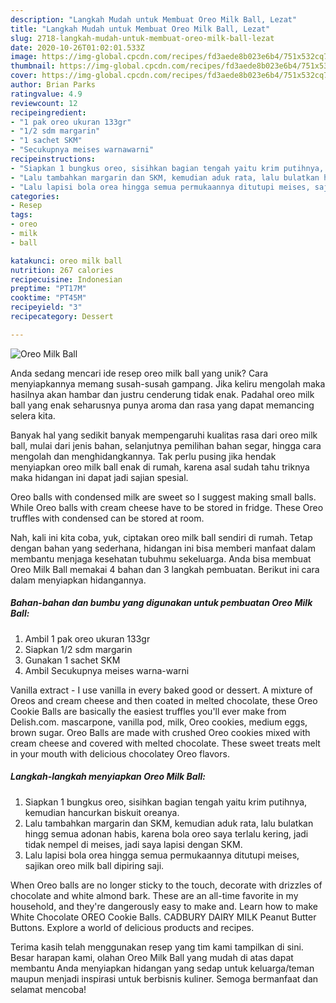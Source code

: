 ```yaml
---
description: "Langkah Mudah untuk Membuat Oreo Milk Ball, Lezat"
title: "Langkah Mudah untuk Membuat Oreo Milk Ball, Lezat"
slug: 2718-langkah-mudah-untuk-membuat-oreo-milk-ball-lezat
date: 2020-10-26T01:02:01.533Z
image: https://img-global.cpcdn.com/recipes/fd3aede8b023e6b4/751x532cq70/oreo-milk-ball-foto-resep-utama.jpg
thumbnail: https://img-global.cpcdn.com/recipes/fd3aede8b023e6b4/751x532cq70/oreo-milk-ball-foto-resep-utama.jpg
cover: https://img-global.cpcdn.com/recipes/fd3aede8b023e6b4/751x532cq70/oreo-milk-ball-foto-resep-utama.jpg
author: Brian Parks
ratingvalue: 4.9
reviewcount: 12
recipeingredient:
- "1 pak oreo ukuran 133gr"
- "1/2 sdm margarin"
- "1 sachet SKM"
- "Secukupnya meises warnawarni"
recipeinstructions:
- "Siapkan 1 bungkus oreo, sisihkan bagian tengah yaitu krim putihnya, kemudian hancurkan biskuit oreanya."
- "Lalu tambahkan margarin dan SKM, kemudian aduk rata, lalu bulatkan hingg semua adonan habis, karena bola oreo saya terlalu kering, jadi tidak nempel di meises, jadi saya lapisi dengan SKM."
- "Lalu lapisi bola orea hingga semua permukaannya ditutupi meises, sajikan oreo milk ball dipiring saji."
categories:
- Resep
tags:
- oreo
- milk
- ball

katakunci: oreo milk ball 
nutrition: 267 calories
recipecuisine: Indonesian
preptime: "PT17M"
cooktime: "PT45M"
recipeyield: "3"
recipecategory: Dessert

---
```



![Oreo Milk Ball](https://img-global.cpcdn.com/recipes/fd3aede8b023e6b4/751x532cq70/oreo-milk-ball-foto-resep-utama.jpg)

Anda sedang mencari ide resep oreo milk ball yang unik? Cara menyiapkannya memang susah-susah gampang. Jika keliru mengolah maka hasilnya akan hambar dan justru cenderung tidak enak. Padahal oreo milk ball yang enak seharusnya punya aroma dan rasa yang dapat memancing selera kita.

Banyak hal yang sedikit banyak mempengaruhi kualitas rasa dari oreo milk ball, mulai dari jenis bahan, selanjutnya pemilihan bahan segar, hingga cara mengolah dan menghidangkannya. Tak perlu pusing jika hendak menyiapkan oreo milk ball enak di rumah, karena asal sudah tahu triknya maka hidangan ini dapat jadi sajian spesial.

Oreo balls with condensed milk are sweet so I suggest making small balls. While Oreo balls with cream cheese have to be stored in fridge. These Oreo truffles with condensed can be stored at room.


Nah, kali ini kita coba, yuk, ciptakan oreo milk ball sendiri di rumah. Tetap dengan bahan yang sederhana, hidangan ini bisa memberi manfaat dalam membantu menjaga kesehatan tubuhmu sekeluarga. Anda bisa membuat Oreo Milk Ball memakai 4 bahan dan 3 langkah pembuatan. Berikut ini cara dalam menyiapkan hidangannya.

<!--inarticleads1-->

##### Bahan-bahan dan bumbu yang digunakan untuk pembuatan Oreo Milk Ball:

1. Ambil 1 pak oreo ukuran 133gr
1. Siapkan 1/2 sdm margarin
1. Gunakan 1 sachet SKM
1. Ambil Secukupnya meises warna-warni


Vanilla extract - I use vanilla in every baked good or dessert. A mixture of Oreos and cream cheese and then coated in melted chocolate, these Oreo Cookie Balls are basically the easiest truffles you&#39;ll ever make from Delish.com. mascarpone, vanilla pod, milk, Oreo cookies, medium eggs, brown sugar. Oreo Balls are made with crushed Oreo cookies mixed with cream cheese and covered with melted chocolate. These sweet treats melt in your mouth with delicious chocolatey Oreo flavors. 

<!--inarticleads2-->

##### Langkah-langkah menyiapkan Oreo Milk Ball:

1. Siapkan 1 bungkus oreo, sisihkan bagian tengah yaitu krim putihnya, kemudian hancurkan biskuit oreanya.
1. Lalu tambahkan margarin dan SKM, kemudian aduk rata, lalu bulatkan hingg semua adonan habis, karena bola oreo saya terlalu kering, jadi tidak nempel di meises, jadi saya lapisi dengan SKM.
1. Lalu lapisi bola orea hingga semua permukaannya ditutupi meises, sajikan oreo milk ball dipiring saji.


When Oreo balls are no longer sticky to the touch, decorate with drizzles of chocolate and white almond bark. These are an all-time favorite in my household, and they&#39;re dangerously easy to make and. Learn how to make White Chocolate OREO Cookie Balls. CADBURY DAIRY MILK Peanut Butter Buttons. Explore a world of delicious products and recipes. 

Terima kasih telah menggunakan resep yang tim kami tampilkan di sini. Besar harapan kami, olahan Oreo Milk Ball yang mudah di atas dapat membantu Anda menyiapkan hidangan yang sedap untuk keluarga/teman maupun menjadi inspirasi untuk berbisnis kuliner. Semoga bermanfaat dan selamat mencoba!
